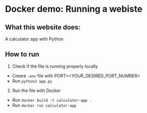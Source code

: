 # Docker demo: Running a webiste 

## What this website does:
A calculator app with Python

## How to run
1. Check if the file is running properly locally
- Creare `.env` file with PORT=<YOUR_DESIRED_PORT_NUMBER>
- Run `python3 app.py`

2. Run the file with Docker
- Run `docker build -t calculator-app . `
- Run `docker run calculator-app`

